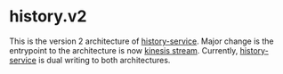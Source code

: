 # history.v2

This is the version 2 architecture of [history-service]. Major change is the
entrypoint to the architecture is now [kinesis stream]. Currently,
[history-service] is dual writing to both architectures.


[history-service]: https://git-aws.internal.justin.tv/foundation/history-service/commits/chore/admin-387/use-kinesis-for-es
[kinesis stream]: https://aws.amazon.com/kinesis/data-streams/
